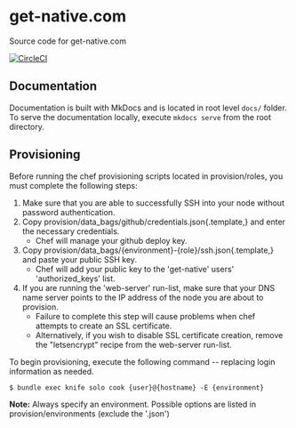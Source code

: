 # get-native.com

Source code for get-native.com

[![CircleCI](https://circleci.com/gh/hank-ehly/get-native.com.svg?style=svg&circle-token=c8cd7dd33921404431af97d9c9fab8c3714ec4fc)](https://circleci.com/gh/hank-ehly/get-native.com)

## Documentation

Documentation is built with MkDocs and is located in root level `docs/` folder.
To serve the documentation locally, execute `mkdocs serve` from the root directory.

## Provisioning

Before running the chef provisioning scripts located in provision/roles, you must complete the following steps:

1. Make sure that you are able to successfully SSH into your node without password authentication.
2. Copy provision/data_bags/github/credentials.json{.template,} and enter the necessary credentials.
    - Chef will manage your github deploy key.
3. Copy provision/data_bags/{environment}-{role}/ssh.json{.template,} and paste your public SSH key.
    - Chef will add your public key to the 'get-native' users' 'authorized_keys' list.
4. If you are running the 'web-server' run-list, make sure that your DNS name server points to the IP address of the node you are about to provision.
    - Failure to complete this step will cause problems when chef attempts to create an SSL certificate.
    - Alternatively, if you wish to disable SSL certificate creation, remove the "letsencrypt" recipe from the web-server run-list.
    
To begin provisioning, execute the following command -- replacing login information as needed.

    $ bundle exec knife solo cook {user}@{hostname} -E {environment}

**Note:** Always specify an environment. Possible options are listed in provision/environments (exclude the '.json')
